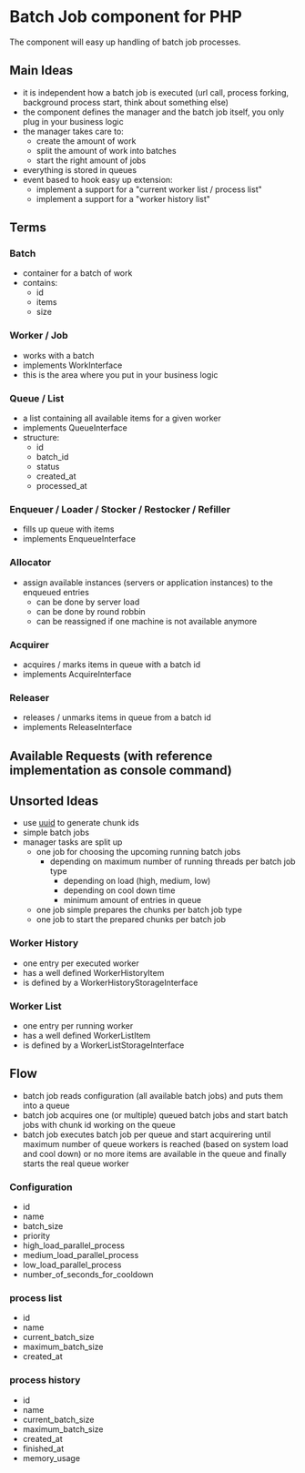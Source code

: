 # Batch Job component for PHP

The component will easy up handling of batch job processes.

## Main Ideas

* it is independent how a batch job is executed (url call, process forking, background process start, think about something else)
* the component defines the manager and the batch job itself, you only plug in your business logic
* the manager takes care to:
    * create the amount of work
    * split the amount of work into batches
    * start the right amount of jobs
* everything is stored in queues
* event based to hook easy up extension:
    * implement a support for a "current worker list / process list"
    * implement a support for a "worker history list"

## Terms

### Batch

* container for a batch of work
* contains:
    * id
    * items
    * size

### Worker / Job

* works with a batch
* implements WorkInterface
* this is the area where you put in your business logic

### Queue / List

* a list containing all available items for a given worker
* implements QueueInterface
* structure:
    * id
    * batch_id
    * status
    * created_at
    * processed_at

### Enqueuer / Loader / Stocker / Restocker / Refiller

* fills up queue with items
* implements EnqueueInterface

### Allocator

* assign available instances (servers or application instances) to the enqueued entries
    * can be done by server load
    * can be done by round robbin
    * can be reassigned if one machine is not available anymore

### Acquirer

* acquires / marks items in queue with a batch id
* implements AcquireInterface

### Releaser

* releases / unmarks items in queue from a batch id
* implements ReleaseInterface

## Available Requests (with reference implementation as console command)



## Unsorted Ideas

* use [uuid](https://packagist.org/packages/rhumsaa/uuid) to generate chunk ids
* simple batch jobs
* manager tasks are split up
    * one job for choosing the upcoming running batch jobs
        * depending on maximum number of running threads per batch job type
            * depending on load (high, medium, low)
            * depending on cool down time
            * minimum amount of entries in queue
    * one job simple prepares the chunks per batch job type
    * one job to start the prepared chunks per batch job

### Worker History

* one entry per executed worker
* has a well defined WorkerHistoryItem
* is defined by a WorkerHistoryStorageInterface

### Worker List

* one entry per running worker
* has a well defined WorkerListItem
* is defined by a WorkerListStorageInterface

## Flow

* batch job reads configuration (all available batch jobs) and puts them into a queue
* batch job acquires one (or multiple) queued batch jobs and start batch jobs with chunk id working on the queue
* batch job executes batch job per queue and start acquirering until maximum number of queue workers is reached (based on system load and cool down) or no more items are available in the queue and finally starts the real queue worker

### Configuration

* id
* name
* batch_size
* priority
* high_load_parallel_process
* medium_load_parallel_process
* low_load_parallel_process
* number_of_seconds_for_cooldown

### process list

* id
* name
* current_batch_size
* maximum_batch_size
* created_at

### process history

* id
* name
* current_batch_size
* maximum_batch_size
* created_at
* finished_at
* memory_usage
